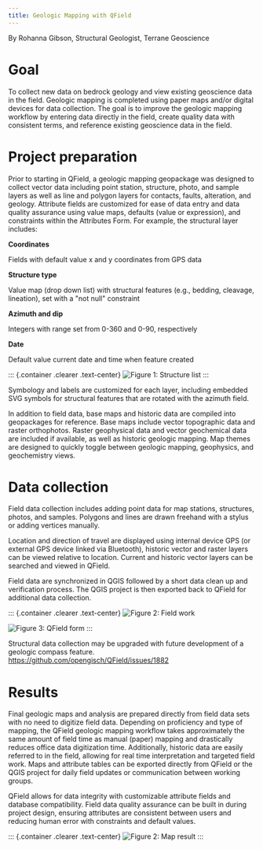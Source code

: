 ```yaml
---
title: Geologic Mapping with QField
---
```


By Rohanna Gibson, Structural Geologist, Terrane Geoscience

Goal
====

To collect new data on bedrock geology and view existing geoscience data
in the field. Geologic mapping is completed using paper maps and/or
digital devices for data collection. The goal is to improve the geologic
mapping workflow by entering data directly in the field, create quality
data with consistent terms, and reference existing geoscience data in
the field.

Project preparation
===================

Prior to starting in QField, a geologic mapping geopackage was designed
to collect vector data including point station, structure, photo, and
sample layers as well as line and polygon layers for contacts, faults,
alteration, and geology. Attribute fields are customized for ease of
data entry and data quality assurance using value maps, defaults (value
or expression), and constraints within the Attributes Form. For example,
the structural layer includes:

**Coordinates**

Fields with default value x and y coordinates from GPS data

**Structure type**

Value map (drop down list) with structural features (e.g., bedding,
cleavage, lineation), set with a "not null" constraint

**Azimuth and dip**

Integers with range set from 0-360 and 0-90, respectively

**Date**

Default value current date and time when feature created

::: {.container .clearer .text-center}
![Figure 1: Structure
list](/assets/images/geologic_structure_list.png)
:::

Symbology and labels are customized for each layer, including embedded
SVG symbols for structural features that are rotated with the azimuth
field.

In addition to field data, base maps and historic data are compiled into
geopackages for reference. Base maps include vector topographic data and
raster orthophotos. Raster geophysical data and vector geochemical data
are included if available, as well as historic geologic mapping. Map
themes are designed to quickly toggle between geologic mapping,
geophysics, and geochemistry views.

Data collection
===============

Field data collection includes adding point data for map stations,
structures, photos, and samples. Polygons and lines are drawn freehand
with a stylus or adding vertices manually.

Location and direction of travel are displayed using internal device GPS
(or external GPS device linked via Bluetooth), historic vector and
raster layers can be viewed relative to location. Current and historic
vector layers can be searched and viewed in QField.

Field data are synchronized in QGIS followed by a short data clean up
and verification process. The QGIS project is then exported back to
QField for additional data collection.

::: {.container .clearer .text-center}
![Figure 2: Field work](/assets/images/geologic_field.png)

![Figure 3: QField form](/assets/images/geologic_station_qf.jpg)
:::

Structural data collection may be upgraded with future development of a
geologic compass feature.
<https://github.com/opengisch/QField/issues/1882>

Results
=======

Final geologic maps and analysis are prepared directly from field data
sets with no need to digitize field data. Depending on proficiency and
type of mapping, the QField geologic mapping workflow takes
approximately the same amount of field time as manual (paper) mapping
and drastically reduces office data digitization time. Additionally,
historic data are easily referred to in the field, allowing for real
time interpretation and targeted field work. Maps and attribute tables
can be exported directly from QField or the QGIS project for daily field
updates or communication between working groups.

QField allows for data integrity with customizable attribute fields and
database compatibility. Field data quality assurance can be built in
during project design, ensuring attributes are consistent between users
and reducing human error with constraints and default values.

::: {.container .clearer .text-center}
![Figure 2: Map result](/assets/images/geologic_map.jpg)
:::
